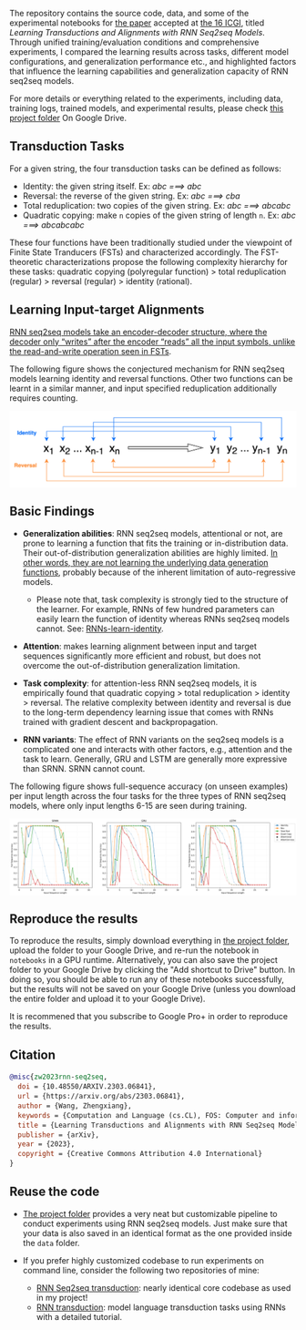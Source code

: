 The repository contains the source code, data, and some of the experimental notebooks for [the paper](https://arxiv.org/abs/2303.06841) accepted at [the 16 ICGI](http://www.fsr.ac.ma/icgi2023/index.html), titled <i>Learning Transductions and Alignments with RNN Seq2seq Models</i>. Through unified training/evaluation conditions and comprehensive experiments, I compared the learning results across tasks, different model configurations, and generalization performance etc., and highlighted factors that influence the learning capabilities and generalization capacity of RNN seq2seq models.

For more details or everything related to the experiments, including data, training logs, trained models, and experimental results, please  check [this project folder](https://drive.google.com/drive/u/0/folders/1R47r-YGgU02H3DOW43A-JENmwZJCSVQj) On Google Drive.



## Transduction Tasks

For a given string, the four transduction tasks can be defined as follows:

- Identity: the given string itself. Ex: <i>abc ===> abc</i> 
- Reversal: the reverse of the given string. Ex: <i>abc ===> cba</i> 
- Total reduplication: two copies of the given string. Ex: <i>abc ===> abcabc</i>
- Quadratic copying: make `n` copies of the given string of length `n`. Ex: <i>abc ===> abcabcabc</i>   

These four functions have been traditionally studied under the viewpoint of Finite State Tranducers (FSTs) and characterized accordingly. The FST-theoretic characterizations propose the following complexity hierarchy for these tasks: quadratic copying (polyregular function) > total reduplication (regular) > reversal (regular) > identity (rational).



## Learning Input-target Alignments

<ins>RNN seq2seq models take an encoder-decoder structure, where the decoder only “writes” after the encoder “reads” all the input symbols, unlike the read-and-write operation seen in FSTs</ins>. 

The following figure shows the conjectured mechanism for RNN seq2seq models learning identity and reversal functions. Other two functions can be learnt in a similar manner, and input specified reduplication additionally requires counting. 



 <p align='center'>
 <img align="center" src="./imgs/alignments_learning.png">
</p>



## Basic Findings

- **Generalization abilities**: RNN seq2seq models, attentional or not, are prone to learning a function that fits the training or in-distribution data. Their out-of-distribution generalization abilities are highly limited. <ins>In other words, they are not learning the underlying data generation functions</ins>, probably because of the inherent limitation of auto-regressive models. 

  - Please note that, task complexity is strongly tied to the structure of the learner. For example, RNNs of few hundred parameters can easily learn the function of identity whereas RNNs seq2seq models cannot. See: [RNNs-learn-identity](https://github.com/jaaack-wang/RNNs-learn-identity).

- **Attention**: makes learning alignment between input and target sequences significantly more efficient and robust, but does not overcome the out-of-distribution generalization limitation. 

- **Task complexity**: for attention-less RNN seq2seq models, it is empirically found that quadratic copying > total reduplication > identity > reversal. The relative complexity between identity and reversal is due to the long-term dependency learning issue that comes with RNNs trained with gradient descent and backpropagation. 

- **RNN variants**: The effect of RNN variants on the seq2seq models is a complicated one and interacts with other factors, e.g., attention and the task to learn. Generally, GRU and LSTM are generally more expressive than SRNN. SRNN cannot count. 

  

The following figure shows full-sequence accuracy (on unseen examples) per input length across the four tasks for the three types of RNN seq2seq models, where only input lengths 6-15 are seen during training.

 <p align='center'>
 <img align="center" src="./imgs/tasks_perf_across_models_per_len_full_sequence_accuracy.png">
</p>




## Reproduce the results

To reproduce the results, simply download everything in [the project folder](https://drive.google.com/drive/u/0/folders/1R47r-YGgU02H3DOW43A-JENmwZJCSVQj),  upload the folder to your Google Drive, and re-run the notebook in `notebooks` in a GPU runtime. Alternatively, you can also save the project folder to your Google Drive by clicking the "Add shortcut to Drive" button. In doing so, you should be able to run any of these notebooks successfully, but the results will not be saved on your Google Drive (unless you download the entire folder and upload it to your Google Drive). 

It is recommened that you subscribe to Google Pro+ in order to reproduce the results.



## Citation 

```bibtex
@misc{zw2023rnn-seq2seq,
  doi = {10.48550/ARXIV.2303.06841},
  url = {https://arxiv.org/abs/2303.06841},
  author = {Wang, Zhengxiang},
  keywords = {Computation and Language (cs.CL), FOS: Computer and information sciences, FOS: Computer and information sciences},
  title = {Learning Transductions and Alignments with RNN Seq2seq Models},
  publisher = {arXiv},
  year = {2023},
  copyright = {Creative Commons Attribution 4.0 International}
}
```



## Reuse the code

- [The project folder](https://drive.google.com/drive/u/0/folders/1R47r-YGgU02H3DOW43A-JENmwZJCSVQj) provides a very neat but customizable pipeline to conduct experiments using RNN seq2seq models. Just make sure that your data is also saved in an identical format as the one provided inside the `data` folder. 

- If you prefer highly customized codebase to run experiments on command line, consider the following two repositories of mine:
  - [RNN Seq2seq transduction](https://github.com/jaaack-wang/rnn-seq2seq-transduction): nearly identical core codebase as used in my project!
  - [RNN transduction](https://github.com/jaaack-wang/rnn-transduction):  model language transduction tasks using RNNs with a detailed tutorial. 
